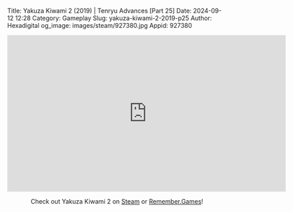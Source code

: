 Title: Yakuza Kiwami 2 (2019) | Tenryu Advances [Part 25]
Date: 2024-09-12 12:28
Category: Gameplay
Slug: yakuza-kiwami-2-2019-p25
Author: Hexadigital
og_image: images/steam/927380.jpg
Appid: 927380

<center><iframe src="https://www.youtube.com/embed/rc0kBWwx23A?feature=oembed" allow="accelerometer; autoplay; encrypted-media; gyroscope; picture-in-picture" width="640" height="360" frameborder="0"></iframe>

Check out Yakuza Kiwami 2 on [Steam](https://store.steampowered.com/app/927380/?curator_clanid=34633900) or [Remember.Games](https://remember.games/game/344/yakuza-kiwami-2/)!</center>